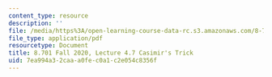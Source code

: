 ```yaml
---
content_type: resource
description: ''
file: /media/https%3A/open-learning-course-data-rc.s3.amazonaws.com/8-701-introduction-to-nuclear-and-particle-physics-fall-2020/7ea994a32caaa0fec0a1c2e054c8356f_MIT8_701f20_lec4.7.pdf
file_type: application/pdf
resourcetype: Document
title: 8.701 Fall 2020, Lecture 4.7 Casimir's Trick
uid: 7ea994a3-2caa-a0fe-c0a1-c2e054c8356f
---
```

